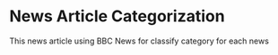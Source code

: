 # News Article Categorization

This news article using BBC News for classify category for each news
